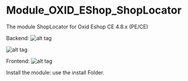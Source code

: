 Module_OXID_EShop_ShopLocator 
=============================


The module ShopLocator for Oxid Eshop CE 4.8.x (PE/CE)

Backend:
![alt tag](https://raw.github.com/philhecht/Module_OXID_EShop_ShopLocator/tree/master/screenshots/backend1.png)

![alt tag](https://raw.github.com/philhecht/Module_OXID_EShop_ShopLocator/tree/master/screenshots/backend2.png)

Frontend:
![alt tag](https://raw.github.com/philhecht/Module_OXID_EShop_ShopLocator/tree/master/screenshots/frontend.png)


Install the module: use the install Folder.


